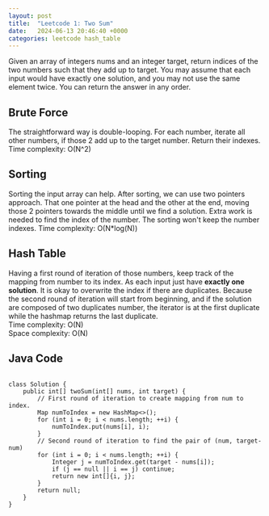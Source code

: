 ```yaml
---
layout: post
title:  "Leetcode 1: Two Sum"
date:   2024-06-13 20:46:40 +0000
categories: leetcode hash_table
---
```


Given an array of integers nums and an integer target, return indices of the two numbers such that they add up to target.
You may assume that each input would have exactly one solution, and you may not use the same element twice.
You can return the answer in any order.

<h2>Brute Force</h2>
The straightforward way is double-looping. For each number, iterate all other numbers,
if those 2 add up to the target number. Return their indexes.<br>
Time complexity: O(N^2)

<h2>Sorting</h2>
Sorting the input array can help. After sorting, we can use two pointers approach. That one pointer at
the head and the other at the end, moving those 2 pointers towards the middle until we find a solution.
Extra work is needed to find the index of the number. The sorting won't keep the number indexes.
Time complexity: O(N*log(N))

<h2>Hash Table</h2>
Having a first round of iteration of those numbers, keep track of the mapping from number to its index.
As each input just have <b>exactly one solution</b>. It is okay to overwrite the index if there are 
duplicates. Because the second round of iteration will start from beginning, and if the solution are
composed of two duplicates number, the iterator is at the first duplicate while the hashmap returns the
last duplicate.<br>
Time complexity: O(N) <br>
Space complexity: O(N) <br>

<h2> Java Code </h2>
<pre>
<code>
class Solution {
    public int[] twoSum(int[] nums, int target) {
        // First round of iteration to create mapping from num to index.
        Map<Integer, Integer> numToIndex = new HashMap<>();
        for (int i = 0; i < nums.length; ++i) {
            numToIndex.put(nums[i], i);
        }
        // Second round of iteration to find the pair of (num, target-num)
        for (int i = 0; i < nums.length; ++i) {
            Integer j = numToIndex.get(target - nums[i]);
            if (j == null || i == j) continue;
            return new int[]{i, j};
        }
        return null;
    }
}
</code>
</pre>